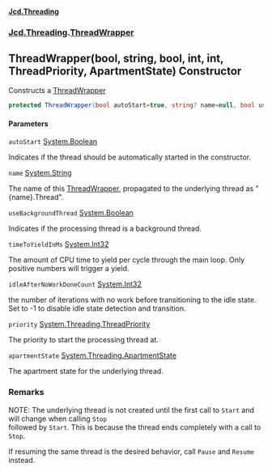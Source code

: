 #### [Jcd.Threading](index.md 'index')
### [Jcd.Threading](Jcd.Threading.md 'Jcd.Threading').[ThreadWrapper](ThreadWrapper.md 'Jcd.Threading.ThreadWrapper')

## ThreadWrapper(bool, string, bool, int, int, ThreadPriority, ApartmentState) Constructor

Constructs a [ThreadWrapper](ThreadWrapper.md 'Jcd.Threading.ThreadWrapper')

```csharp
protected ThreadWrapper(bool autoStart=true, string? name=null, bool useBackgroundThread=true, int timeToYieldInMs=15, int idleAfterNoWorkDoneCount=15, System.Threading.ThreadPriority priority=System.Threading.ThreadPriority.Normal, System.Threading.ApartmentState apartmentState=System.Threading.ApartmentState.Unknown);
```
#### Parameters

<a name='Jcd.Threading.ThreadWrapper.ThreadWrapper(bool,string,bool,int,int,System.Threading.ThreadPriority,System.Threading.ApartmentState).autoStart'></a>

`autoStart` [System.Boolean](https://docs.microsoft.com/en-us/dotnet/api/System.Boolean 'System.Boolean')

Indicates if the thread should be automatically started in the constructor.

<a name='Jcd.Threading.ThreadWrapper.ThreadWrapper(bool,string,bool,int,int,System.Threading.ThreadPriority,System.Threading.ApartmentState).name'></a>

`name` [System.String](https://docs.microsoft.com/en-us/dotnet/api/System.String 'System.String')

The name of this [ThreadWrapper](ThreadWrapper.md 'Jcd.Threading.ThreadWrapper'), propagated to the underlying thread as "{name}.Thread".

<a name='Jcd.Threading.ThreadWrapper.ThreadWrapper(bool,string,bool,int,int,System.Threading.ThreadPriority,System.Threading.ApartmentState).useBackgroundThread'></a>

`useBackgroundThread` [System.Boolean](https://docs.microsoft.com/en-us/dotnet/api/System.Boolean 'System.Boolean')

Indicates if the processing thread is a background thread.

<a name='Jcd.Threading.ThreadWrapper.ThreadWrapper(bool,string,bool,int,int,System.Threading.ThreadPriority,System.Threading.ApartmentState).timeToYieldInMs'></a>

`timeToYieldInMs` [System.Int32](https://docs.microsoft.com/en-us/dotnet/api/System.Int32 'System.Int32')

The amount of CPU time to yield per cycle through the main loop. Only positive numbers will trigger a yield.

<a name='Jcd.Threading.ThreadWrapper.ThreadWrapper(bool,string,bool,int,int,System.Threading.ThreadPriority,System.Threading.ApartmentState).idleAfterNoWorkDoneCount'></a>

`idleAfterNoWorkDoneCount` [System.Int32](https://docs.microsoft.com/en-us/dotnet/api/System.Int32 'System.Int32')

the number of iterations with no work before transitioning to the idle state. Set to -1 to disable idle state detection and transition.

<a name='Jcd.Threading.ThreadWrapper.ThreadWrapper(bool,string,bool,int,int,System.Threading.ThreadPriority,System.Threading.ApartmentState).priority'></a>

`priority` [System.Threading.ThreadPriority](https://docs.microsoft.com/en-us/dotnet/api/System.Threading.ThreadPriority 'System.Threading.ThreadPriority')

The priority to start the processing thread at.

<a name='Jcd.Threading.ThreadWrapper.ThreadWrapper(bool,string,bool,int,int,System.Threading.ThreadPriority,System.Threading.ApartmentState).apartmentState'></a>

`apartmentState` [System.Threading.ApartmentState](https://docs.microsoft.com/en-us/dotnet/api/System.Threading.ApartmentState 'System.Threading.ApartmentState')

The apartment state for the underlying thread.

### Remarks
  
NOTE: The underlying thread is not created until the first call to `Start` and will change when calling `Stop`  
followed by `Start`. This is because the thread ends completely with a call to `Stop`.  
  
If resuming  the same thread is the desired behavior, call `Pause` and `Resume` instead.
